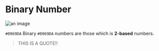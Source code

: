 # Binary Number

![an image](https://img.shields.io/badge/BINARYNUMBER-BLUE)

`#0969DA` Binary `#0969DA` numbers are those which is **2-based** numbers.

> THIS IS A QUOTE!!
